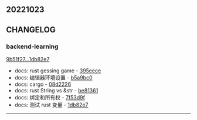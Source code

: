 ## 20221023

## CHANGELOG

### backend-learning

[9b51f27...1db82e7](https://github.com/zhbhun/backend-learning/compare/9b51f27...1db82e7)

* docs: rust gessing game - [395eece](https://github.com/zhbhun/backend-learning/commit/395eece24c2c8afee0b6607164feb1af9ed601c3)
* docs: 编辑器环境设置 - [b5a9bc0](https://github.com/zhbhun/backend-learning/commit/b5a9bc07bebb0b035e89761fc521b6fe2c5adff5)
* docs: cargo - [08d2226](https://github.com/zhbhun/backend-learning/commit/08d222650d716350f3f1079124418eb35b08032e)
* docs: rust String vs &str - [be81361](https://github.com/zhbhun/backend-learning/commit/be8136170beb7d55b0cca2d9bc979e162b33c910)
* docs: 绑定和所有权 - [7f53d9f](https://github.com/zhbhun/backend-learning/commit/7f53d9fd04aea57ff1cfc933c7f10403d999e4b3)
* docs: 测试 rust 变量 - [1db82e7](https://github.com/zhbhun/backend-learning/commit/1db82e7a821790363f12dee14a017145f815f62f)

---


